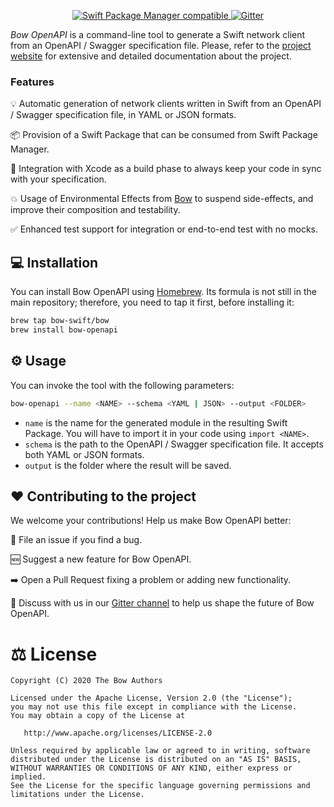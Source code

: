 <p align="center">

<a href="https://github.com/bow-swift/nef">
<img src="https://img.shields.io/badge/Dependency%20Manager-Swift%20PM-orange" alt="Swift Package Manager compatible">
</a>

<a href="https://gitter.im/bowswift/bow">
<img src="https://img.shields.io/badge/Gitter-Bow%20OpenAPI-red" alt="Gitter">
</a>

</p>

*Bow OpenAPI* is a command-line tool to generate a Swift network client from an OpenAPI / Swagger specification file. Please, refer to the [project website](https://openapi.bow-swift.io) for extensive and detailed documentation about the project.

### Features

💡 Automatic generation of network clients written in Swift from an OpenAPI / Swagger specification file, in YAML or JSON formats.

📦 Provision of a Swift Package that can be consumed from Swift Package Manager.

🔨 Integration with Xcode as a build phase to always keep your code in sync with your specification.

💥 Usage of Environmental Effects from [Bow](https://bow-swift.io) to suspend side-effects, and improve their composition and testability.

✅ Enhanced test support for integration or end-to-end test with no mocks.

## 💻 Installation

You can install Bow OpenAPI using [Homebrew](https://brew.sh/index_es). Its formula is not still in the main repository; therefore, you need to tap it first, before installing it:

```bash
brew tap bow-swift/bow
brew install bow-openapi
```

## ⚙️ Usage

You can invoke the tool with the following parameters:

```bash
bow-openapi --name <NAME> --schema <YAML | JSON> --output <FOLDER>
```

- `name` is the name for the generated module in the resulting Swift Package. You will have to import it in your code using `import <NAME>`.
- `schema` is the path to the OpenAPI / Swagger specification file. It accepts both YAML or JSON formats.
- `output` is the folder where the result will be saved.

## ❤️ Contributing to the project

We welcome your contributions! Help us make Bow OpenAPI better:

🐛 File an issue if you find a bug.

🆕 Suggest a new feature for Bow OpenAPI.

➡️ Open a Pull Request fixing a problem or adding new functionality.

💬 Discuss with us in our [Gitter channel](https://gitter.im/bowswift/bow) to help us shape the future of Bow OpenAPI.

# ⚖️ License

    Copyright (C) 2020 The Bow Authors

    Licensed under the Apache License, Version 2.0 (the "License");
    you may not use this file except in compliance with the License.
    You may obtain a copy of the License at

       http://www.apache.org/licenses/LICENSE-2.0

    Unless required by applicable law or agreed to in writing, software
    distributed under the License is distributed on an "AS IS" BASIS,
    WITHOUT WARRANTIES OR CONDITIONS OF ANY KIND, either express or implied.
    See the License for the specific language governing permissions and
    limitations under the License.
